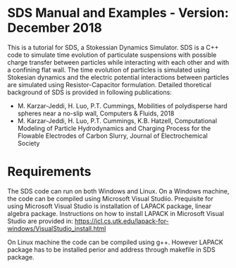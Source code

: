 # SDS Manual and Examples - Version: December 2018 
This is a tutorial for SDS, a Stokessian Dynamics Simulator. SDS is a C++ code to simulate time evolution of particulate suspensions with possible charge transfer between particles while interacting with each other and with a confining flat wall. The time evolution of particles is simulated using Stokesian dynamics and the electric potential interactions between particles are simulated using Resistor-Capacitor formulation. Detailed thoretical background of SDS is provided in following publications:

- M. Karzar-Jeddi, H. Luo, P.T. Cummings, Mobilities of polydisperse hard spheres near a no-slip wall, Computers & Fluids, 2018
- M. Karzar-Jeddi, H. Luo, P.T. Cummings, K.B. Hatzell, Computational Modeling of Particle Hydrodynamics and Charging Process for the Flowable Electrodes of Carbon Slurry, Journal of Electrochemical Society


# Requirements

The SDS code can run on both Windows and Linux. On a Windows machine, the code can be compiled using Microsoft Visual Studiio. Prequisite for using Microsoft Visual Studio is installation of LAPACK package, linear algebra package. Instructions on how to install LAPACK in Microsoft Visual Studio are provided in:
https://icl.cs.utk.edu/lapack-for-windows/VisualStudio_install.html

On Linux machine the code can be compiled using g++. However LAPACK package has to be installed perior and address through makefile in SDS package.
